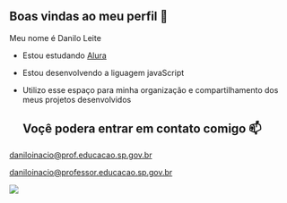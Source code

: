 ## Boas vindas ao meu perfil 🧔

Meu nome é Danilo Leite

- Estou estudando [Alura](https://www.alura.com.br)
- Estou desenvolvendo a liguagem javaScript
- Utilizo esse espaço para minha organização e compartilhamento dos meus projetos desenvolvidos

  ## Voçê podera entrar em contato comigo 📫

daniloinacio@prof.educacao.sp.gov.br

daniloinacio@professor.educacao.sp.gov.br

![](https://media1.tenor.com/m/EpVk6Z2vNQsAAAAd/naruto-shippuden-naruto.gif)

